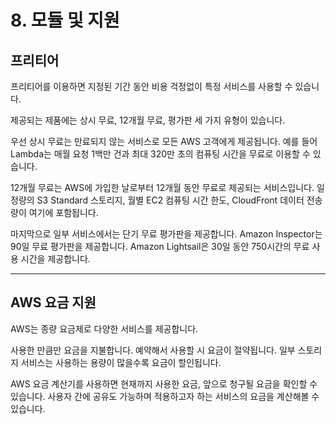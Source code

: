 # 8. 모듈 및 지원

## 프리티어

프리티어를 이용하면 지정된 기간 동안 비용 걱정없이 특정 서비스를 사용할 수 있습니다.

제공되는 제품에는 상시 무료, 12개월 무료, 평가판 세 가지 유형이 있습니다.

우선 상시 무료는 만료되지 않는 서비스로 모든 AWS 고객에게 제공됩니다. 예를 들어 Lambda는 매월 요청 1백만 건과 최대 320만 초의 컴퓨팅 시간을 무료로 이용할 수 있습니다.

12개월 무료는 AWS에 가입한 날로부터 12개월 동안 무료로 제공되는 서비스입니다. 일정량의 S3 Standard 스토리지, 월별 EC2 컴퓨팅 시간 한도, CloudFront 데이터 전송량이 여기에 포함됩니다.

마지막으로 일부 서비스에서는 단기 무료 평가판을 제공합니다. Amazon Inspector는 90일 무료 평가판을 제공합니다. Amazon Lightsail은 30일 동안 750시간의 무료 사용 시간을 제공합니다.

---

## AWS 요금 지원

AWS는 종량 요금제로 다양한 서비스를 제공합니다.

사용한 만큼만 요금을 지불합니다. 예약해서 사용할 시 요금이 절약됩니다. 일부 스토리지 서비스는 사용하는 용량이 많을수록 요금이 할인됩니다.

AWS 요금 계산기를 사용하면 현재까지 사용한 요금, 앞으로 청구될 요금을 확인할 수 있습니다. 사용자 간에 공유도 가능하며 적용하고자 하는 서비스의 요금을 계산해볼 수 있습니다.
